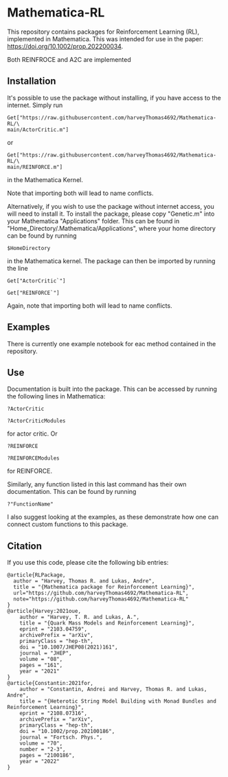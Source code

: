 # Mathematica-RL
This repository contains packages for Reinforcement Learning (RL), 
implemented in Mathematica. This was intended for use in the paper:
https://doi.org/10.1002/prop.202200034.

Both REINFROCE and A2C are implemented

## Installation

It's possible to use the package without installing, if you have access to the 
internet. Simply run
```
Get["https://raw.githubusercontent.com/harveyThomas4692/Mathematica-RL/\
main/ActorCritic.m"]
```
or 
```
Get["https://raw.githubusercontent.com/harveyThomas4692/Mathematica-RL/\
main/REINFORCE.m"]
```
in the Mathematica Kernel.

Note that importing both will lead to name conflicts.

Alternatively, if you wish to use the package without internet access, you will need
to install it. To install the package, please copy "Genetic.m" into your 
Mathematica "Applications" folder. This can be found in 
"Home_Directory/.Mathematica/Applications", where your home directory can
be found by running
```
$HomeDirectory

```
in the Mathematica kernel. The package can then be imported by running the line
```
Get["ActorCritic`"]
```
```
Get["REINFORCE`"]
```
Again, note that importing both will lead to name conflicts.
## Examples
There is currently one example notebook for eac method contained in the repository.

## Use
Documentation is built into the package. This can be accessed by running the
following lines in Mathematica:
```
?ActorCritic
```
```
?ActorCriticModules
```
for actor critic. Or 
```
?REINFORCE
```
```
?REINFORCEModules
```
for REINFORCE.

Similarly, any function listed in this last command has their own documentation.
This can be found by running 
```
?"FunctionName"
```
I also suggest looking at the examples, as these demonstrate how one can connect
custom functions to this package.

## Citation
If you use this code, please cite the following bib entries:

```
@article{RLPackage,
  author = "Harvey, Thomas R. and Lukas, Andre",
  title = "{Mathematica package for Reinforcement Learning}",
  url="https://github.com/harveyThomas4692/Mathematica-RL",
  note="https://github.com/harveyThomas4692/Mathematica-RL"
}
@article{Harvey:2021oue,
    author = "Harvey, T. R. and Lukas, A.",
    title = "{Quark Mass Models and Reinforcement Learning}",
    eprint = "2103.04759",
    archivePrefix = "arXiv",
    primaryClass = "hep-th",
    doi = "10.1007/JHEP08(2021)161",
    journal = "JHEP",
    volume = "08",
    pages = "161",
    year = "2021"
}
@article{Constantin:2021for,
    author = "Constantin, Andrei and Harvey, Thomas R. and Lukas, Andre",
    title = "{Heterotic String Model Building with Monad Bundles and Reinforcement Learning}",
    eprint = "2108.07316",
    archivePrefix = "arXiv",
    primaryClass = "hep-th",
    doi = "10.1002/prop.202100186",
    journal = "Fortsch. Phys.",
    volume = "70",
    number = "2-3",
    pages = "2100186",
    year = "2022"
}
```
